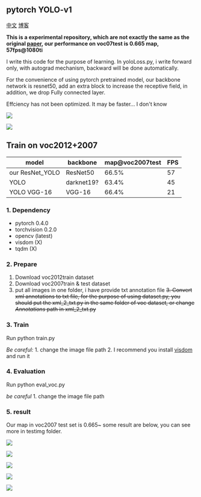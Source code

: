 ## pytorch YOLO-v1

[中文](中文.md) [博客](https://www.cnblogs.com/xiongzihua/p/9315183.html) 

**This is a experimental repository, which are not exactly the same as the original [paper](https://arxiv.org/pdf/1506.02640.pdf), our performance on voc07test is 0.665 map, 57fps@1080ti**

I write this code for the purpose of learning. In yoloLoss.py, i write forward only, with autograd mechanism, backward will be done automatically.

For the convenience of using pytorch pretrained model, our backbone network is resnet50, add an extra block to increase the receptive field, in addition, we drop Fully connected layer.

Effciency has not been optimized. It may be faster... I don't know 

![](person_result.jpg)

![](dog_result.jpg)

## Train on voc2012+2007
| model                | backbone | map@voc2007test  | FPS  |
| -------------------- | -------------- | ---------- | -------   |
| our ResNet_YOLO  |   ResNet50        | 66.5%      |  57   |
| YOLO  |   darknet19?        | 63.4%      |  45   |
| YOLO VGG-16  |   VGG-16        | 66.4%      |  21   |

### 1. Dependency
- pytorch 0.4.0
- torchvision 0.2.0
- opencv (latest)
- visdom (X)
- tqdm (X)

### 2. Prepare

1. Download voc2012train dataset
2. Download voc2007train & test dataset
3. put all images in one folder, i have provide txt annotation file 
~~3. Convert xml annotations to txt file, for the purpose of using dataset.py, you should put the xml_2_txt.py in the same folder of voc dataset, or change *Annotations* path in xml_2_txt.py~~ 

### 3. Train
Run python train.py

*Be careful:* 1. change the image file path 2. I recommend you install [visdom](https://github.com/facebookresearch/visdom) and run it

### 4. Evaluation
Run python eval_voc.py

*be careful* 1. change the image file path

### 5. result

Our map in voc2007 test set is 0.665~ some result are below, you can see more in testimg folder.

![](testimg/000283.jpg)

![](testimg/000058.jpg)

![](testimg/000059.jpg)

![](testimg/000097.jpg)

![](testimg/001757.jpg)

